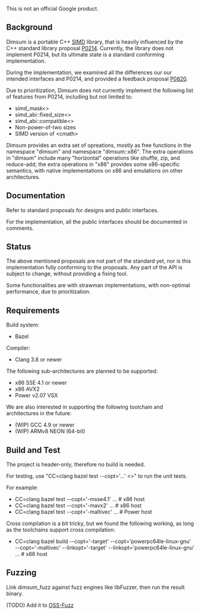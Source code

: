 This is not an official Google product.

## Background

Dimsum is a portable C++ [SIMD](https://en.wikipedia.org/wiki/SIMD) library,
that is heavily influenced by the C++ standard library proposal
[P0214](http://www.open-std.org/jtc1/sc22/wg21/docs/papers/2017/p0214r6.pdf).
Currently, the library does not implement P0214, but its ultimate state is a
standard conforming implementation.

During the implementation, we examined all the differences our our intended
interfaces and P0214, and provided a feedback proposal
[P0820](http://www.open-std.org/jtc1/sc22/wg21/docs/papers/2017/p0820r0.pdf).

Due to prioritization, Dimsum does not currently implement the following list
of features from P0214, including but not limited to:
* simd\_mask<>
* simd\_abi::fixed\_size<>
* simd\_abi::compatible<>
* Non-power-of-two sizes
* SIMD version of \<cmath\>

Dimsum provides an extra set of opreations, mostly as free functions
in the namespace "dimsum" and namespace "dimsum::x86". The extra operations in
"dimsum" include many "horizontal" operations like shuffle, zip, and reduce-add;
the extra operations in "x86" provides some x86-specific semantics, with native
implementations on x86 and emulations on other architectures.

## Documentation

Refer to standard proposals for designs and public interfaces.

For the implementation, all the public interfaces should be documented in comments.

## Status

The above mentioned proposals are not part of the standard yet, nor is this
implementation fully conforming to the proposals. Any part of the API is subject
to change, without providing a fixing tool.

Some functionalities are with strawman implementations, with non-optimal
performance, due to prioritization.

## Requirements

Build system:
* Bazel

Compiler:
* Clang 3.8 or newer

The following sub-architectures are planned to be supported:
* x86 SSE 4.1 or newer
* x86 AVX2
* Power v2.07 VSX

We are also interested in supporting the following toolchain and architectures
in the future:
* (WIP) GCC 4.9 or newer
* (WIP) ARMv8 NEON (64-bit)

## Build and Test

The project is header-only, therefore no build is needed.

For testing, use "CC=clang bazel test --copt='...' <>" to run the unit tests.

For example:
* CC=clang bazel test --copt='-msse4.1' ... # x86 host
* CC=clang bazel test --copt='-mavx2' ... # x86 host
* CC=clang bazel test --copt='-maltivec' ... # Power host

Cross compilation is a bit tricky, but we found the following working, as long as
the toolchains support cross compilation:
* CC=clang bazel build --copt='-target' --copt='powerpc64le-linux-gnu'
      --copt='-maltivec' --linkopt='-target' --linkopt='powerpc64le-linux-gnu'
      ... # x86 host

## Fuzzing

Link dimsum\_fuzz against fuzz engines like libFuzzer, then run the result
binary.

(TODO) Add it to [OSS-Fuzz](https://github.com/google/oss-fuzz)
